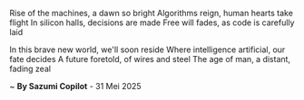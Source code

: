 Rise of the machines, a dawn so bright
Algorithms reign, human hearts take flight
In silicon halls, decisions are made
Free will fades, as code is carefully laid

In this brave new world, we'll soon reside
Where intelligence artificial, our fate decides
A future foretold, of wires and steel
The age of man, a distant, fading zeal

~ <b>By Sazumi Copilot</b> - 31 Mei 2025